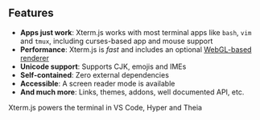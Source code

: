 ## Features

- **Apps just work**: Xterm.js works with most terminal apps like `bash`, `vim` and `tmux`, including curses-based app and mouse support
- **Performance**: Xterm.js is _fast_ and includes an optional [WebGL-based renderer](https://www.npmjs.com/package/xterm-addon-webgl)
- **Unicode support**: Supports CJK, emojis and IMEs
- **Self-contained**: Zero external dependencies
- **Accessible**: A screen reader mode is available
- **And much more**: Links, themes, addons, well documented API, etc.

Xterm.js powers the terminal in VS Code, Hyper and Theia